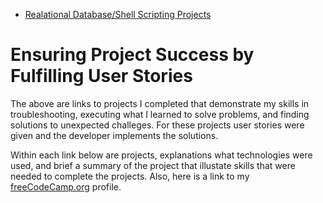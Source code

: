 - [Realational Database/Shell Scripting Projects](https://github.com/TracyChacon/Projects-freeCodeCamp.org/tree/master/05%20Relational%20Database)


# Ensuring  Project Success by Fulfilling User Stories
The above are links to projects I completed  that demonstrate my skills in troubleshooting, executing what I learned to solve problems, and finding solutions to unexpected challeges. For these projects user stories were given and the developer implements the solutions. 

Within each link below are projects, explanations what technologies were used, and brief a summary of the project that illustate skills that were needed to complete the projects. Also, here is a link to my [freeCodeCamp.org](https://www.freecodecamp.org/tracychacon) profile.






